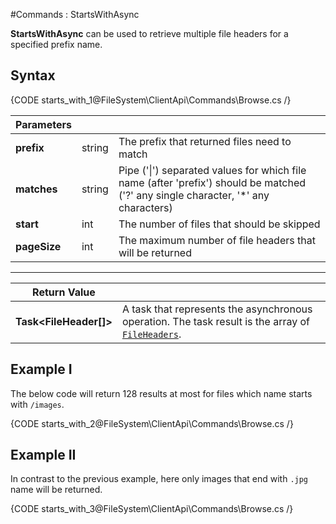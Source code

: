 ﻿#Commands : StartsWithAsync

**StartsWithAsync** can be used to retrieve multiple file headers for a specified prefix name.

## Syntax

{CODE starts_with_1@FileSystem\ClientApi\Commands\Browse.cs /}

| Parameters | | |
| ------------- | ------------- | ----- |
| **prefix** | string | The prefix that returned files need to match |
| **matches** | string | Pipe ('&#124;') separated values for which file name (after 'prefix') should be matched ('?' any single character, '*' any characters) |
| **start** | int | The number of files that should be skipped |
| **pageSize** | int | The maximum number of file headers that will be returned |

<hr />

| Return Value | |
| ------------- | ------------- |
| **Task&lt;FileHeader[]&gt;** | A task that represents the asynchronous operation. The task result is the array of [`FileHeaders`](../../../../../glossary/file-header). |

## Example I 

The below code will return 128 results at most for files which name starts with `/images`.

{CODE starts_with_2@FileSystem\ClientApi\Commands\Browse.cs /}

## Example II

In contrast to the previous example, here only images that end with `.jpg` name will be returned.

{CODE starts_with_3@FileSystem\ClientApi\Commands\Browse.cs /}